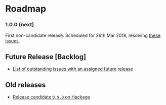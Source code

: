 # Roadmap

### 1.0.0 (next)
First non-candidate release. Scheduled for 26th Mar 2018, resolving [these issues](https://github.com/onrock-eng/github-webhooks/milestone/1).

## Future Release [Backlog]

* [List of outstanding issues with an assigned future release](https://github.com/onrock-eng/github-webhooks/milestones)

## Old releases

* [Release candidate `0.9.0` on Hackage](https://hackage.haskell.org/package/github-webhooks-0.9.0)
